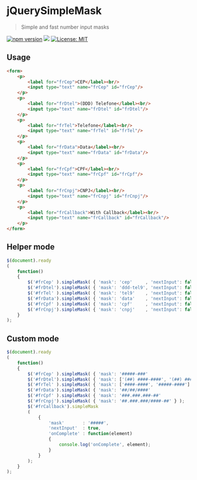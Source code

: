 # jQuerySimpleMask
> Simple and fast number input masks

[![npm version](https://badge.fury.io/js/jquerysimplemask.svg)](https://badge.fury.io/js/jquerysimplemask) [![](https://data.jsdelivr.com/v1/package/npm/jquerysimplemask/badge)](https://www.jsdelivr.com/package/npm/jquerysimplemask) [![License: MIT](https://img.shields.io/badge/License-MIT-yellow.svg)](https://opensource.org/licenses/MIT)


## Usage

```html
<form>
	<p>
		<label for="frCep">CEP</label><br/>
		<input type="text" name="frCep" id="frCep"/>
	</p>
	<p>
		<label for="frDtel">(DDD) Telefone</label><br/>
		<input type="text" name="frDtel" id="frDtel"/>
	</p>
	<p>
		<label for="frTel">Telefone</label><br/>
		<input type="text" name="frTel" id="frTel"/>
	</p>
	<p>
		<label for="frData">Data</label><br/>
		<input type="text" name="frData" id="frData"/>
	</p>
	<p>
		<label for="frCpf">CPF</label><br/>
		<input type="text" name="frCpf" id="frCpf"/>
	</p>
	<p>
		<label for="frCnpj">CNPJ</label><br/>
		<input type="text" name="frCnpj" id="frCnpj"/>
	</p>
	<p>
		<label for="frCallback">With Callback</label><br/>
		<input type="text" name="frCallback" id="frCallback"/>
	</p>
</form>
```

## Helper mode
```js
$(document).ready
(
	function()
	{
		$('#frCep' ).simpleMask( { 'mask': 'cep'     , 'nextInput': false } );
		$('#frDtel').simpleMask( { 'mask': 'ddd-tel9', 'nextInput': false } );
		$('#frTel' ).simpleMask( { 'mask': 'tel9'    , 'nextInput': false } );
		$('#frData').simpleMask( { 'mask': 'data'    , 'nextInput': false } );
		$('#frCpf' ).simpleMask( { 'mask': 'cpf'     , 'nextInput': false } );
		$('#frCnpj').simpleMask( { 'mask': 'cnpj'    , 'nextInput': false } );
	}
);
```

## Custom mode
```js
$(document).ready
(
	function()
	{
		$('#frCep' ).simpleMask( { 'mask': '#####-###'                          , 'nextInput': $('#frDtel') } );
		$('#frDtel').simpleMask( { 'mask': ['(##) ####-####', '(##) #####-####'], 'nextInput': $('#frTel' ) } );
		$('#frTel' ).simpleMask( { 'mask': ['####-####', '#####-####']          , 'nextInput': $('#frData') } );
		$('#frData').simpleMask( { 'mask': '##/##/####'                         , 'nextInput': $('#frCpf' ) } );
		$('#frCpf' ).simpleMask( { 'mask': '###.###.###-##'                     , 'nextInput': $('#frCnpj') } );
		$('#frCnpj').simpleMask( { 'mask': '##.###.###/####-##' } );
		$('#frCallback').simpleMask
		(
			{
				'mask'       : '#####',
				'nextInput'  : true,
				'onComplete' : function(element)
				{
					console.log('onComplete', element);
				}
			}
		);
	}
);
```
